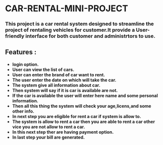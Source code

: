<h1> CAR-RENTAL-MINI-PROJECT</h1>

<h3>This project is a car rental system designed to streamline the project of rentaling vehicles for customer.It provide a User-friendly interface for both customer and administrtors to use.</h3>
<h2>
  Features :
</h2>
<h4>
  <ul>
    <li> login option.</li>
    <li>User can view the list of cars.</li>
    <li>User can enter the brand of car want to rent.</li>
    <li>The user enter the date on which will take the car.</li>
    <li> The system give all information about car.</li>
    <li>Then system will say if it is car is available are not.</li>
    <li>If the car is available the user will enter here name and some personal information.</li>
    <li>Then all this thing the system will check your age,licens,and some other info.</li>
    <li>In next step you are eligible for rent a car if system is allow to.</li>
    <li>The system is allow to rent a car then you are able to rent a car other vice you are not allow to rent a car.</li>
    <li>In this next step ther are having payment option.</li>
    <li>In last step your bill are generated.</li>
  </ul>
</h4>
